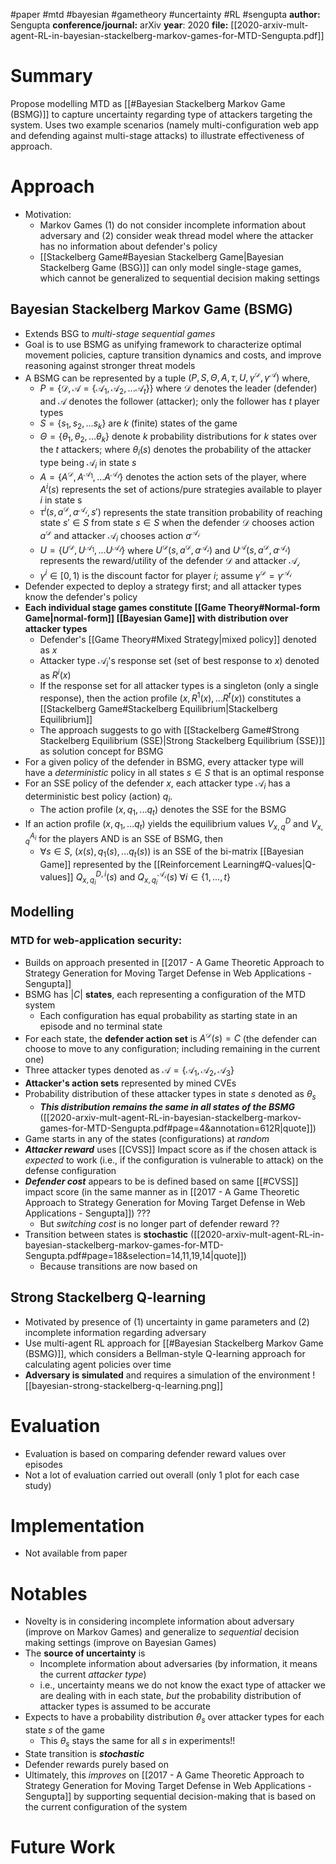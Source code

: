#paper #mtd #bayesian #gametheory #uncertainty #RL #sengupta
**author:** Sengupta
**conference/journal:** arXiv
**year**: 2020
**file:** [[2020-arxiv-mult-agent-RL-in-bayesian-stackelberg-markov-games-for-MTD-Sengupta.pdf]]
# Summary
Propose modelling MTD as [[#Bayesian Stackelberg Markov Game (BSMG)]] to capture uncertainty regarding type of attackers targeting the system. Uses two example scenarios (namely multi-configuration web app and defending against multi-stage attacks) to illustrate effectiveness of approach.
# Approach
- Motivation:
	- Markov Games (1) do not consider incomplete information about adversary and (2) consider weak thread model where the attacker has no information about defender's policy
	- [[Stackelberg Game#Bayesian Stackelberg Game|Bayesian Stackelberg Game (BSG)]] can only model single-stage games, which cannot be generalized to sequential decision making settings
## Bayesian Stackelberg Markov Game (BSMG)
- Extends BSG to *multi-stage sequential games*
- Goal is to use BSMG as unifying framework to characterize optimal movement policies, capture transition dynamics and costs, and improve reasoning against stronger threat models
- A BSMG can be represented by a tuple $(P, S, \Theta, A, \tau, U, \gamma^\mathcal{D}, \gamma^\mathcal{A})$ where,
	- $P=\{\mathcal{D}, \mathcal{A}=\{\mathcal{A}_1, \mathcal{A}_2, ... \mathcal{A}_t\}\}$  where $\mathcal{D}$ denotes the leader (defender) and $\mathcal{A}$ denotes the follower (attacker); only the follower has $t$ player types
	- $S = \{s_1, s_2, ... s_k\}$ are $k$ (finite) states of the game
	- $\Theta = \{\theta_1, \theta_2, ... \theta_k\}$ denote $k$ probability distributions for $k$ states over the $t$ attackers; where $\theta_i(s)$ denotes the probability of the attacker type being $\mathcal{A}_i$ in state $s$ 
	- $A = \{A^\mathcal{D}, A^\mathcal{A_1}, ... A^\mathcal{A_t}\}$ denotes the action sets of the player, where $A^i(s)$ represents the set of actions/pure strategies available to player $i$ in state s
	- $\tau^i(s, a^\mathcal{D}, a^\mathcal{A_i}, s')$ represents the state transition probability of reaching state $s' \in S$ from state $s \in S$ when the defender $\mathcal{D}$ chooses action $a^\mathcal{D}$ and attacker $\mathcal{A}_i$ chooses action $a^\mathcal{A_i}$ 
	- $U = \{U^\mathcal{D}, U^\mathcal{A_1}, ... U^\mathcal{A_t}\}$   where $U^\mathcal{D}(s, a^\mathcal{D}, a^\mathcal{A_i})$  and $U^\mathcal{A}(s, a^\mathcal{D}, a^\mathcal{A_i})$ represents the reward/utility of the defender $\mathcal{D}$ and attacker $\mathcal{A_i}$
	- $\gamma^i \in [0,1)$ is the discount factor for player $i$; assume $\gamma^\mathcal{D} = \gamma^\mathcal{A_i}$ 
- Defender expected to deploy a strategy first; and all attacker types know the defender's policy
- **Each individual stage games constitute [[Game Theory#Normal-form Game|normal-form]] [[Bayesian Game]] with distribution over attacker types**
	- Defender's [[Game Theory#Mixed Strategy|mixed policy]] denoted as $x$
	- Attacker type $\mathcal{A}_i$'s response set (set of best response to $x$) denoted as $R^i(x)$ 
	- If the response set for all attacker types is a singleton (only a single response), then the action profile $(x, R^1(x), ... R^t(x))$ constitutes a [[Stackelberg Game#Stackelberg Equilibrium|Stackelberg Equilibrium]] 
	- The approach suggests to go with [[Stackelberg Game#Strong Stackelberg Equilibrium (SSE)|Strong Stackelberg Equilibrium (SSE)]] as solution concept for BSMG
- For a given policy of the defender in BSMG, every attacker type will have a *deterministic* policy in all states $s \in S$ that is an optimal response
- For an SSE policy of the defender $x$,  each attacker type $\mathcal{A}_i$ has a deterministic best policy (action) $q_i$. 
	- The action profile $(x, q_1, ... q_t)$ denotes the SSE for the BSMG
- If an action profile $(x, q_1, ... q_t)$ yields the equilibrium values $V^D_{x,q}$ and $V^{A_i}_{x,q}$ for the players AND is an SSE of BSMG, then
	- $\forall s \in S$, $(x(s), q_1(s),...q_t(s))$ is an SSE of the bi-matrix [[Bayesian Game]] represented by the [[Reinforcement Learning#Q-values|Q-values]] $Q^{D,i}_{x,q_i}(s)$ and $Q^{\mathcal{A_i}}_{x,q_i}(s) \; \forall i \in \{1, ... ,t\}$ 

## Modelling 
### MTD for web-application security:
- Builds on approach presented in [[2017 - A Game Theoretic Approach to Strategy Generation for Moving Target Defense in Web Applications - Sengupta]]  
- BSMG has $|C|$ **states**, each representing a configuration of the MTD system
	- Each configuration has equal probability as starting state in an episode and no terminal state
- For each state, the **defender action set** is $A^\mathcal{D}(s) = C$ (the defender can choose to move to any configuration; including remaining in the current one)
- Three attacker types denoted as $\mathcal{A}=\{\mathcal{A_1}, \mathcal{A_2}, \mathcal{A_3}\}$ 
- **Attacker's action sets** represented by mined CVEs 
- Probability distribution of these attacker types in state $s$ denoted as $\theta_s$ 
	- ***This distribution remains the same in all states of the BSMG*** ([[2020-arxiv-mult-agent-RL-in-bayesian-stackelberg-markov-games-for-MTD-Sengupta.pdf#page=4&annotation=612R|quote]])
- Game starts in any of the states (configurations) at *random*
- ***Attacker reward*** uses [[CVSS]] Impact score as if the chosen attack is *expected* to work (i.e., if the configuration is vulnerable to attack) on the defense configuration 
- ***Defender cost*** appears to be is defined based on same [[#CVSS]] impact score (in the same manner as in [[2017 - A Game Theoretic Approach to Strategy Generation for Moving Target Defense in Web Applications - Sengupta]]) ???
	- But *switching cost* is no longer part of defender reward ??
- Transition between states is **stochastic** ([[2020-arxiv-mult-agent-RL-in-bayesian-stackelberg-markov-games-for-MTD-Sengupta.pdf#page=18&selection=14,11,19,14|quote]])
	- Because transitions are now based on 
## Strong Stackelberg Q-learning
- Motivated by presence of (1) uncertainty in game parameters and (2) incomplete information regarding adversary
- Use multi-agent RL approach for [[#Bayesian Stackelberg Markov Game (BSMG)]], which considers a Bellman-style Q-learning approach for calculating agent policies over time
- **Adversary is simulated** and requires a simulation of the environment
![[bayesian-strong-stackelberg-q-learning.png]]

# Evaluation
- Evaluation is based on comparing defender reward values over episodes
- Not a lot of evaluation carried out overall (only 1 plot for each case study)
# Implementation
- Not available from paper
# Notables
- Novelty is in considering incomplete information about adversary (improve on Markov Games) and generalize to *sequential* decision making settings (improve on Bayesian Games)
- The **source of uncertainty** is 
	- Incomplete information about adversaries (by information, it means the current *attacker type*)
	- i.e., uncertainty means we do not know the exact type of attacker we are dealing with in each state, *but* the probability distribution of attacker types is assumed to be accurate
- Expects to have a probability distribution $\theta_s$ over attacker types for each state $s$ of the game
	- This $\theta_s$ stays the same for all $s$  in experiments!!
- State transition is ***stochastic***
- Defender rewards purely based on 
- Ultimately, this *improves* on [[2017 - A Game Theoretic Approach to Strategy Generation for Moving Target Defense in Web Applications - Sengupta]] by supporting sequential decision-making that is based on the current configuration of the system
		
# Future Work



